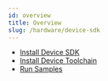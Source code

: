 ```yaml
---
id: overview
title: Overview
slug: /hardware/device-sdk
---
```


- [Install Device SDK](/hardware/device-sdk/install-device-sdk)
- [Install Device Toolchain](/docs/guides/device-sdk/install-device-toolchain)
- [Run Samples](/docs/guides/device-sdk/run-sample)
